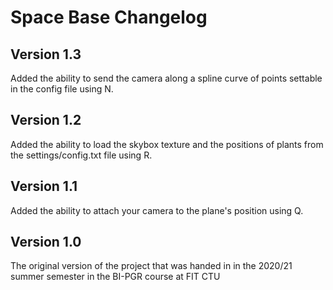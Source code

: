 # Space Base Changelog

## Version 1.3
Added the ability to send the camera along a spline curve of points settable in the config file using N.

## Version 1.2
Added the ability to load the skybox texture and the positions of plants from the settings/config.txt file using R.

## Version 1.1
Added the ability to attach your camera to the plane's position using Q.

## Version 1.0
The original version of the project that was handed in in the 2020/21 summer semester in the BI-PGR course at FIT CTU